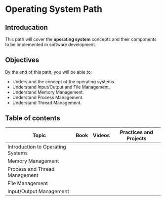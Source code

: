 # Operating System Path

## Introducation

This path will cover the **operating system** concepts and their components to be implemented in software development.


## Objectives

By the end of this path, you will be able to:

* Understand the concept of the operating systems.
* Understand Input/Output and File Management.
* Understand Memory Management.
* Understand Process Management.
* Understand Thread Management.

## Table of contents 
| Topic | Book | Videos | Practices and Projects | 
|-------|:----------:|------|:--------------:|
| Introduction to Operating Systems| | | |
| Memory Management | | | |
| Process and Thread Management | | | |
| File Management | | | |
| Input/Output Management | | | |


